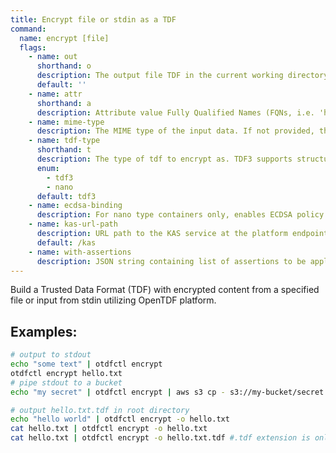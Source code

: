 ```yaml
---
title: Encrypt file or stdin as a TDF
command:
  name: encrypt [file]
  flags:
    - name: out
      shorthand: o
      description: The output file TDF in the current working directory instead of stdout ('-o file.txt' and '-o file.txt.tdf' both write the TDF as file.txt.tdf).
      default: ''
    - name: attr
      shorthand: a
      description: Attribute value Fully Qualified Names (FQNs, i.e. 'https://example.com/attr/attr1/value/value1') to apply to the encrypted data.
    - name: mime-type
      description: The MIME type of the input data. If not provided, the MIME type is inferred from the input data.
    - name: tdf-type
      shorthand: t
      description: The type of tdf to encrypt as. TDF3 supports structured manifests and larger payloads. Nano has a smaller footprint and more performant, but does not support structured manifests or large payloads.
      enum:
        - tdf3
        - nano
      default: tdf3
    - name: ecdsa-binding
      description: For nano type containers only, enables ECDSA policy binding
    - name: kas-url-path
      description: URL path to the KAS service at the platform endpoint domain. Leading slash is required if needed.
      default: /kas
    - name: with-assertions
      description: JSON string containing list of assertions to be applied during encryption
---
```


Build a Trusted Data Format (TDF) with encrypted content from a specified file or input from stdin utilizing OpenTDF platform.

## Examples:

```bash
# output to stdout
echo "some text" | otdfctl encrypt
otdfctl encrypt hello.txt
# pipe stdout to a bucket
echo "my secret" | otdfctl encrypt | aws s3 cp - s3://my-bucket/secret.txt.tdf

# output hello.txt.tdf in root directory
echo "hello world" | otdfctl encrypt -o hello.txt
cat hello.txt | otdfctl encrypt -o hello.txt
cat hello.txt | otdfctl encrypt -o hello.txt.tdf #.tdf extension is only added once
```
